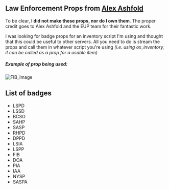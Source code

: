 ## Law Enforcement Props from [Alex Ashfold](https://www.lcpdfr.com/downloads/gta5mods/misc/32225-eup-badges/)
To be clear, **I did not make these props, nor do I own them**. The proper credit goes to Alex Ashfold and the EUP team for their fantastic work. 

I was looking for badge props for an inventory script I'm using and thought that this could be useful to other servers. All you need to do is stream the props and call them in whatever script you're using *(i.e. using ox_inventory, it can be called as a prop for a usable item)*

##### Example of prop being used:
![FIB_Image](https://imgur.com/tg44ow0.png)

## List of badges
* LSPD
* LSSD
* BCSO
* SAHP
* SASP
* RHPD
* DPPD
* LSIA
* LSPP
* FIB
* DOA
* PIA
* IAA
* NYSP
* SASPA
